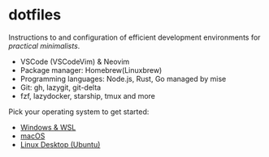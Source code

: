 # dotfiles

Instructions to and configuration of efficient development environments for _practical minimalists_. 

- VSCode (VSCodeVim) & Neovim
- Package manager: Homebrew(Linuxbrew)
- Programming languages: Node.js, Rust, Go managed by mise
- Git: gh, lazygit, git-delta
- fzf, lazydocker, starship, tmux and more

Pick your operating system to get started:

- [Windows & WSL](./platforms/windows/README.md)
- [macOS](./platforms/mac/README.md)
- [Linux Desktop (Ubuntu)](./platforms/linux/README.md)
